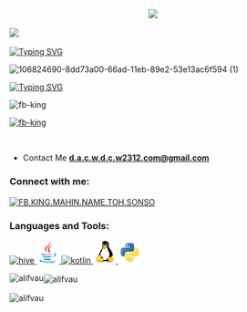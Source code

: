 <!-- Github README -->
<p align="center"><a href="https://github.com/axontor231">
<img height="165" src="https://github-readme-stats.vercel.app/api?username=ax-ontor&show_icons=true&include_all_commits=true&theme=react&cache_seconds=3200&hide_border=true" /></a>
   
<a href="https://github.com/axontor231"><img src="https://github-readme-stats.vercel.app/api/top-langs/?username=ax-ontor&layout=compact&theme=react&hide_border=true" />
</a></p>
[![Typing SVG](https://readme-typing-svg.herokuapp.com?color=%23F72121&size=25&duration=7000¢er=true&vCenter=true&multiline=true&height=100&lines=%F0%9F%91%8F+WLC+AX_ONTOR+PROFILE+%F0%9F%91%8F)](https://git.io/typing-svg)
 
![106824690-8dd73a00-66ad-11eb-89e2-53e13ac6f594 (1)](https://user-images.githubusercontent.com/79738922/150628863-e161ecb3-06fe-4656-be20-9122ed533309.gif)
 
 
[![Typing SVG](https://readme-typing-svg.herokuapp.com?color=%23F70B10&size=27&lines=☠️+Assalamu+Alaikum+🖤;+Wellcome_to_my_profile☠️WHITE_DEVIL_CYBER_WARRIORS;Thank+You+Everyone+Love+All)](https://git.io/typing-svg)
 
 
<p align="left"> <img src="https://komarev.com/ghpvc/?username=alifvau&label=Profile%20views&color=0e75b6&style=flat" alt="fb-king" /> </p>
 
<p align="left"> <a href="https://github.com/ryo-ma/github-profile-trophy"><img src="https://github-profile-trophy.vercel.app/?username=fb-king" alt="fb-king" /></a> </p>
 
<p align="left"> <a href="https://twitter.com/" target="blank"><img src="https://img.shields.io/twitter/follow/?logo=twitter&style=for-the-badge" alt="" /></a> </p>
 
- Contact Me **d.a.c.w.d.c.w2312.com@gmail.com**
 
<h3 align="left">Connect with me:</h3>
<p align="left">
<a href="https://www.facebook.com/ax.ontor.231" target="blank"><img align="center" src="https://raw.githubusercontent.com/rahuldkjain/github-profile-readme-generator/master/src/images/icons/Social/facebook.svg" alt="FB.KING.MAHIN.NAME.TOH.SONSO" height="30" width="40" /></a>
</p>
 
<h3 align="left">Languages and Tools:</h3>
<p align="left"> <a href="https://hive.apache.org/" target="_blank" rel="noreferrer"> <img src="https://www.vectorlogo.zone/logos/apache_hive/apache_hive-icon.svg" alt="hive" width="40" height="40"/> </a> <a href="https://www.java.com" target="_blank" rel="noreferrer"> <img src="https://raw.githubusercontent.com/devicons/devicon/master/icons/java/java-original.svg" alt="java" width="40" height="40"/> </a> <a href="https://kotlinlang.org" target="_blank" rel="noreferrer"> <img src="https://www.vectorlogo.zone/logos/kotlinlang/kotlinlang-icon.svg" alt="kotlin" width="40" height="40"/> </a> <a href="https://www.linux.org/" target="_blank" rel="noreferrer"> <img src="https://raw.githubusercontent.com/devicons/devicon/master/icons/linux/linux-original.svg" alt="linux" width="40" height="40"/> </a> <a href="https://www.python.org" target="_blank" rel="noreferrer"> <img src="https://raw.githubusercontent.com/devicons/devicon/master/icons/python/python-original.svg" alt="python" width="40" height="40"/> </a> </p>
 
<p><img align="left" src="https://github-readme-stats.vercel.app/api/top-langs?username=alifvau&show_icons=true&locale=en&layout=compact" alt="alifvau" /></p>
 
<p> <img align="center" src="https://github-readme-stats.vercel.app/api?username=alifvau&show_icons=true&locale=en" alt="alifvau" /></p>
 
<p><img align="center" src="https://github-readme-streak-stats.herokuapp.com/?user=alifvau&" alt="alifvau" /></p>
 
